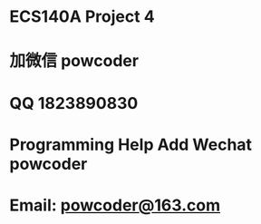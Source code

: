 # ECS140A Project 4
# 加微信 powcoder

# QQ 1823890830

# Programming Help Add Wechat powcoder

# Email: powcoder@163.com

